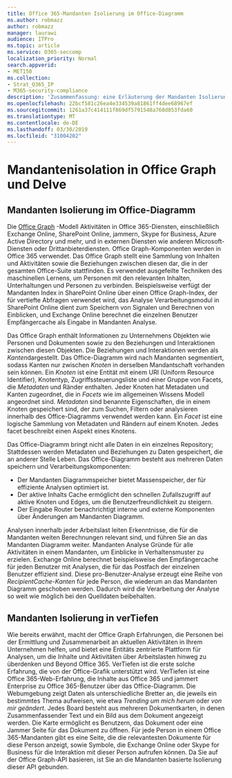 ```yaml
---
title: Office 365-Mandanten Isolierung im Office-Diagramm
ms.author: robmazz
author: robmazz
manager: laurawi
audience: ITPro
ms.topic: article
ms.service: O365-seccomp
localization_priority: Normal
search.appverid:
- MET150
ms.collection:
- Strat_O365_IP
- M365-security-compliance
description: 'Zusammenfassung: eine Erläuterung der Mandanten Isolierung im Office-Diagramm und in "einTauchen".'
ms.openlocfilehash: 22bcf581c26ea4e334539a81861ff4dee68967ef
ms.sourcegitcommit: 1261a37c414111f869df5791548a768d853fda60
ms.translationtype: MT
ms.contentlocale: de-DE
ms.lasthandoff: 03/30/2019
ms.locfileid: "31004202"
---
```

# <a name="tenant-isolation-in-the-office-graph-and-delve"></a>Mandantenisolation in Office Graph und Delve

## <a name="tenant-isolation-in-the-office-graph"></a>Mandanten Isolierung im Office-Diagramm
Die [Office Graph](https://dev.office.com/officegraph) -Modell Aktivitäten in Office 365-Diensten, einschließlich Exchange Online, SharePoint Online, jammern, Skype for Business, Azure Active Directory und mehr, und in externen Diensten wie anderen Microsoft-Diensten oder Drittanbieterdiensten. Office Graph-Komponenten werden in Office 365 verwendet. Das Office Graph stellt eine Sammlung von Inhalten und Aktivitäten sowie die Beziehungen zwischen diesen dar, die in der gesamten Office-Suite stattfinden. Es verwendet ausgefeilte Techniken des maschinellen Lernens, um Personen mit den relevanten Inhalten, Unterhaltungen und Personen zu verbinden. Beispielsweise verfügt der Mandanten Index in SharePoint Online über einen Office Graph-Index, der für vertiefte Abfragen verwendet wird, das Analyse Verarbeitungsmodul in SharePoint Online dient zum Speichern von Signalen und Berechnen von Einblicken, und Exchange Online berechnet die einzelnen Benutzer Empfängercache als Eingabe in Mandanten Analyse.

Das Office Graph enthält Informationen zu Unternehmens Objekten wie Personen und Dokumenten sowie zu den Beziehungen und Interaktionen zwischen diesen Objekten. Die Beziehungen und Interaktionen werden als *Kanten*dargestellt. Das Office-Diagramm wird nach Mandanten segmentiert, sodass Kanten nur zwischen *Knoten* in derselben Mandantschaft vorhanden sein können. Ein *Knoten* ist eine Entität mit einem URI (Uniform Resource Identifier), Knotentyp, Zugriffssteuerungsliste und einer Gruppe von Facets, die *Metadaten* und Ränder enthalten. Jeder Knoten hat Metadaten und Kanten zugeordnet, die in *Facets* wie im allgemeinen Wissens Modell angeordnet sind. *Metadaten* sind benannte Eigenschaften, die in einem Knoten gespeichert sind, der zum Suchen, Filtern oder analysieren innerhalb des Office-Diagramms verwendet werden kann. Ein *Facet* ist eine logische Sammlung von Metadaten und Rändern auf einem Knoten. Jedes facet beschreibt einen Aspekt eines Knotens. 

Das Office-Diagramm bringt nicht alle Daten in ein einzelnes Repository; Stattdessen werden Metadaten und Beziehungen zu Daten gespeichert, die an anderer Stelle Leben. Das Office-Diagramm besteht aus mehreren Daten speichern und Verarbeitungskomponenten:
- Der Mandanten Diagrammspeicher bietet Massenspeicher, der für effiziente Analysen optimiert ist.
- Der aktive Inhalts Cache ermöglicht den schnellen Zufallszugriff auf aktive Knoten und Edges, um die Benutzerfreundlichkeit zu steigern.
- Der Eingabe Router benachrichtigt interne und externe Komponenten über Änderungen am Mandanten Diagramm.

Analysen innerhalb jeder Arbeitslast leiten Erkenntnisse, die für die Mandanten weiten Berechnungen relevant sind, und führen Sie an das Mandanten Diagramm weiter. Mandanten Analyse Gründe für alle Aktivitäten in einem Mandanten, um Einblicke in Verhaltensmuster zu erzielen. Exchange Online berechnet beispielsweise den Empfängercache für jeden Benutzer mit Analysen, die für das Postfach der einzelnen Benutzer effizient sind. Diese pro-Benutzer-Analyse erzeugt eine Reihe von *RecipientCache-Kanten* für jede Person, die wiederum an das Mandanten Diagramm geschoben werden. Dadurch wird die Verarbeitung der Analyse so weit wie möglich bei den Quelldaten beibehalten.

## <a name="tenant-isolation-in-delve"></a>Mandanten Isolierung in verTiefen
Wie bereits erwähnt, macht der Office Graph Erfahrungen, die Personen bei der Ermittlung und Zusammenarbeit an aktuellen Aktivitäten in Ihrem Unternehmen helfen, und bietet eine Entitäts zentrierte Plattform für Analysen, um die Inhalte und Aktivitäten über Arbeitslasten hinweg zu überdenken und Beyond Office 365. VerTiefen ist die erste solche Erfahrung, die von der Office-Grafik unterstützt wird.
VerTiefen ist eine Office 365-Web-Erfahrung, die Inhalte aus Office 365 und jammert Enterprise zu Office 365-Benutzer über das Office-Diagramm. Die Webumgebung zeigt Daten als unterschiedliche Bretter an, die jeweils ein bestimmtes Thema aufweisen, wie etwa *Trending um mich herum* oder *von mir geändert*. Jedes Board besteht aus mehreren Dokumentkarten, in denen Zusammenfassender Text und ein Bild aus dem Dokument angezeigt werden. Die Karte ermöglicht es Benutzern, das Dokument oder eine Jammer Seite für das Dokument zu öffnen. Für jede Person in einem Office 365-Mandanten gibt es eine Seite, die die relevantesten Dokumente für diese Person anzeigt, sowie Symbole, die Exchange Online oder Skype for Business für die Interaktion mit dieser Person aufrufen können. Da Sie auf der Office Graph-API basieren, ist Sie an die Mandanten basierte Isolierung dieser API gebunden.